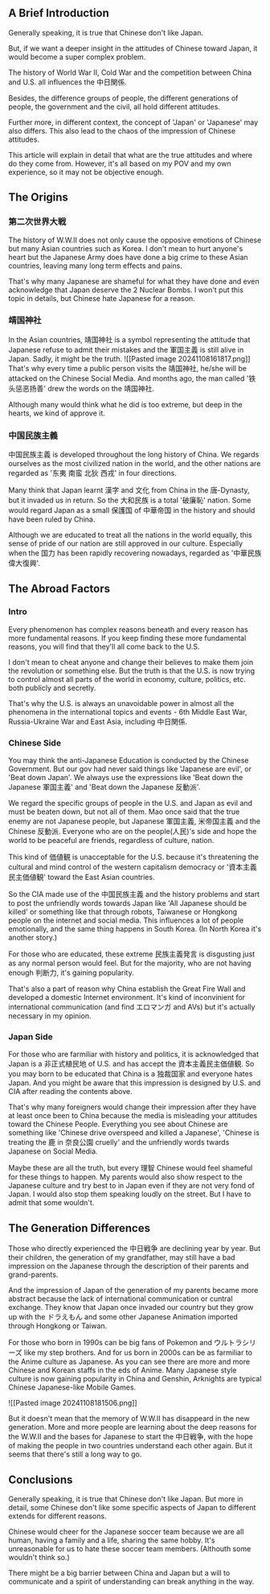 ## A Brief Introduction

Generally speaking, it is true that Chinese don't like Japan.

But, if we want a deeper insight in the attitudes of Chinese toward Japan, it would become a super complex problem.

The history of World War II, Cold War and the competition between China and U.S. all influences the 中日関係.

Besides, the difference groups of people, the different generations of people, the government and the civil, all hold different attitudes.

Further more, in different context, the concept of 'Japan' or 'Japanese' may also differs. This also lead to the chaos of the impression of Chinese attitudes.

This article will explain in detail that what are the true attitudes and where do they come from. However, it's all based on my POV and my own experience, so it may not be objective enough.

## The Origins

### 第二次世界大戦

The history of W.W.II does not only cause the opposive emotions of Chinese but many Asian countries such as Korea. I don't mean to hurt anyone's heart but the Japanese Army does have done a big crime to these Asian countries, leaving many long term effects and pains.

That's why many Japanese are shameful for what they have done and even acknowledge that Japan deserve the 2 Nuclear Bombs. I won't put this topic in details, but Chinese hate Japanese for a reason.
### 靖国神社

In the Asian countries, 靖国神社 is a symbol representing the attitude that Japanese refuse to admit their mistakes and the 軍国主義 is still alive in Japan. Sadly, it might be the truth.
![[Pasted image 20241108161817.png]]
That's why every time a public person visits the 靖国神社, he/she will be attacked on the Chinese Social Media. And months ago, the man called '铁头惩恶扬善' drew the words on the 靖国神社.

Although many would think what he did is too extreme, but deep in the hearts, we kind of approve it.

### 中国民族主義

中国民族主義 is developed throughout the long history of China. We regards ourselves as the most civilized nation in the world, and the other nations are regarded as '东夷 南蛮 北狄 西戎' in four directions.

Many think that Japan learnt 漢字 and 文化 from China in the 唐-Dynasty, but it invaded us in return. So the 大和民族 is a total '破廉恥' nation. Some would regard Japan as a small 保護国 of 中華帝国 in the history and should have been ruled by China.

Although we are educated to treat all the nations in the world equally, this sense of pride of our nation are still approved in our culture. Especially when the 国力 has been rapidly recovering nowadays, regarded as '中華民族偉大復興'.

## The Abroad Factors
### Intro

Every phenomenon has complex reasons beneath and every reason has more fundamental reasons. If you keep finding these more fundamental reasons, you will find that they'll all come back to the U.S.

I don't mean to cheat anyone and change their believes to make them join the revolution or something else. But the truth is that the U.S. is now trying to control almost all parts of the world in economy, culture, politics, etc. both publicly and secretly.

That's why the U.S. is always an unavoidable power in almost all the phenomena in the international topics and events - 6th Middle East War, Russia-Ukraine War and East Asia, including 中日関係.

### Chinese Side

You may think the anti-Japanese Education is conducted by the Chinese Government. But our gov had never said things like 'Japanese are evil', or 'Beat down Japan'. We always use the expressions like 'Beat down the Japanese 軍国主義' and 'Beat down the Japanese 反動派'.

We regard the specific groups of people in the U.S. and Japan as evil and must be beaten down, but not all of them. Mao once said that the true enemy are not Japanese people, but Japanese 軍国主義, 米帝国主義 and the Chinese 反動派. Everyone who are on the people(人民)'s side and hope the world to be peaceful are friends, regardless of culture, nation.

This kind of 価値観 is unacceptable for the U.S. because it's threatening the cultural and mind control of the western capitalism democracy or '資本主義民主価値観' toward the East Asian countries.

So the CIA made use of the 中国民族主義 and the history problems and start to post the unfriendly words towards Japan like 'All Japanese should be killed' or something like that through robots, Taiwanese or Hongkong people on the internet and social media. This influences a lot of people emotionally, and the same thing happens in South Korea. (In North Korea it's another story.)

For those who are educated, these extreme 民族主義発言 is disgusting just as any normal person would feel. But for the majority, who are not having enough 判断力, it's gaining popularity.

That's also a part of reason why China establish the Great Fire Wall and developed a domestic Internet environment. It's kind of inconvinient for international communication (and find エロマンガ and AVs) but it's actually necessary in my opinion.

### Japan Side

For those who are farmiliar with history and politics, it is acknowledged that Japan is a 非正式植民地 of U.S. and has accept the 資本主義民主価値観. So you may born to be educated that China is a 独裁国家 and everyone hates Japan. And you might be aware that this impression is designed by U.S. and CIA after reading the contents above.

That's why many foreigners would change their impression after they have at least once been to China because the media is misleading your attitudes toward the Chinese People. Everything you see about Chinese are something like 'Chinese drive overspeed and killed a Japanese', 'Chinese is treating the 鹿 in 奈良公園 cruelly' and the unfriendly words twards Japanese on Social Media.

Maybe these are all the truth, but every 理智 Chinese would feel shameful for these things to happen. My parents would also show respect to the Japanese culture and try best to in Japan even if they are not very fond of Japan. I would also stop them speaking loudly on the street. But I have to admit that some wouldn't.

## The Generation Differences

Those who directly experienced the 中日戦争 are declining year by year. But their children, the generation of my grandfather, may still have a bad impression on the Japanese through the description of their parents and grand-parents.

And the impression of Japan of the generation of my parents became more abstract because the lack of international communication or cuntral exchange. They know that Japan once invaded our country but they grow up with the ドラえもん and some other Japanese Animation imported through Hongkong or Taiwan.

For those who born in 1990s can be big fans of Pokemon and ウルトラシリーズ like my step brothers. And for us born in 2000s can be as farmiliar to the Anime culture as Japanese. As you can see there are more and more Chinese and Korean staffs in the eds of Anime. Many Japanese style culture is now gaining popularity in China and Genshin, Arknights are typical Chinese Japanese-like Mobile Games.

![[Pasted image 20241108181506.png]]

But it doesn't mean that the memory of W.W.II has disappeard in the new generation. More and more people are learning about the deep reasons for the W.W.II and the bases for Japanese to start the 中日戦争, with the hope of making the people in two countries understand each other again. But it seems that there's still a long way to go.

## Conclusions

Generally speaking, it is true that Chinese don't like Japan. But more in detail, some Chinese don't like some specific aspects of Japan to different extends for different reasons.

Chinese would cheer for the Japanese soccer team because we are all human, having a family and a life, sharing the same hobby. It's unreasonable for us to hate these soccer team members. (Althouth some wouldn't think so.)

There might be a big barrier between China and Japan but a will to communicate and a spirit of understanding can break anything in the way.